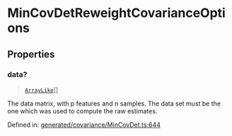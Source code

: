 # MinCovDetReweightCovarianceOptions

## Properties

### data?

> [`ArrayLike`](../types/ArrayLike.md)[]

The data matrix, with p features and n samples. The data set must be the one which was used to compute the raw estimates.

Defined in:  [generated/covariance/MinCovDet.ts:644](https://github.com/transitive-bullshit/scikit-learn-ts/blob/b59c1ff/packages/sklearn/src/generated/covariance/MinCovDet.ts#L644)
